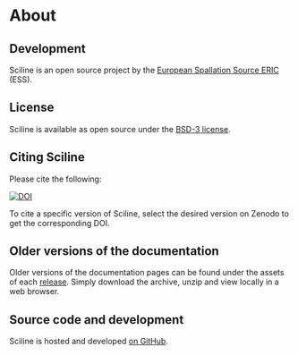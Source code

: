 # About

## Development

Sciline is an open source project by the [European Spallation Source ERIC](https://europeanspallationsource.se/) (ESS).

## License

Sciline is available as open source under the [BSD-3 license](https://opensource.org/licenses/BSD-3-Clause).

## Citing Sciline

Please cite the following:

[![DOI](https://zenodo.org/badge/FIXME.svg)](https://zenodo.org/doi/10.5281/zenodo.FIXME)

To cite a specific version of Sciline, select the desired version on Zenodo to get the corresponding DOI.

## Older versions of the documentation

Older versions of the documentation pages can be found under the assets of each [release](https://github.com/scipp/sciline/releases).
Simply download the archive, unzip and view locally in a web browser.

## Source code and development

Sciline is hosted and developed [on GitHub](https://github.com/scipp/sciline).
